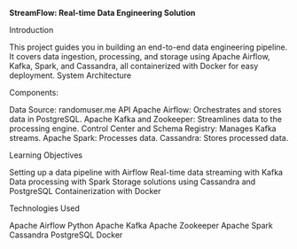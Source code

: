 **StreamFlow: Real-time Data Engineering Solution**

Introduction

This project guides you in building an end-to-end data engineering pipeline. It covers data ingestion, processing, and storage using Apache Airflow, Kafka, Spark, and Cassandra, all containerized with Docker for easy deployment.
System Architecture

Components:

Data Source: randomuser.me API
Apache Airflow: Orchestrates and stores data in PostgreSQL.
Apache Kafka and Zookeeper: Streamlines data to the processing engine.
Control Center and Schema Registry: Manages Kafka streams.
Apache Spark: Processes data.
Cassandra: Stores processed data.

Learning Objectives

Setting up a data pipeline with Airflow
Real-time data streaming with Kafka
Data processing with Spark
Storage solutions using Cassandra and PostgreSQL
Containerization with Docker

Technologies Used

Apache Airflow
Python
Apache Kafka
Apache Zookeeper
Apache Spark
Cassandra
PostgreSQL
Docker